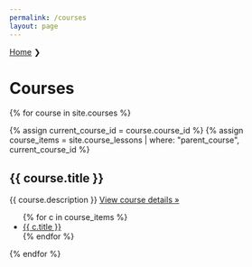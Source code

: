 ```yaml
---
permalink: /courses
layout: page
---
```


<p class="breadcrumbs_2022"><a href="/">Home</a> ❯</p>

# Courses

{% for course in site.courses %}

  {% assign current_course_id = course.course_id %}
  {% assign course_items = site.course_lessons | where: "parent_course", current_course_id %}

  <h2>{{ course.title }}</h2>
  <p>{{ course.description }} <a href="{{ course.url }}">View course details »</a></p>
  <ul>
    {% for c in course_items %}
    <li><a href="{{c.url}}">{{ c.title }}</a></li>
    {% endfor %}
  </ul>

{% endfor %}
